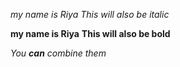 *my name is Riya*
_This will also be italic_

**my name is Riya**
__This will also be bold__

_You **can** combine them_

